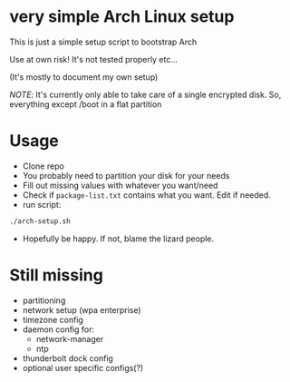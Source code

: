 # very simple Arch Linux setup

This is just a simple setup script to bootstrap Arch

Use at own risk!
It's not tested properly etc...

(It's mostly to document my own setup)

*NOTE*: It's currently only able to take care of a single encrypted disk.
So, everything except /boot in a flat partition

# Usage
* Clone repo
* You probably need to partition your disk for your needs
* Fill out missing values with whatever you want/need
* Check if `package-list.txt` contains what you want. Edit if needed.
* run script:
```bash
./arch-setup.sh
```
* Hopefully be happy. If not, blame the lizard people.

# Still missing
* partitioning
* network setup (wpa enterprise)
* timezone config
* daemon config for:
    * network-manager
    * ntp
* thunderbolt dock config
* optional user specific configs(?)
